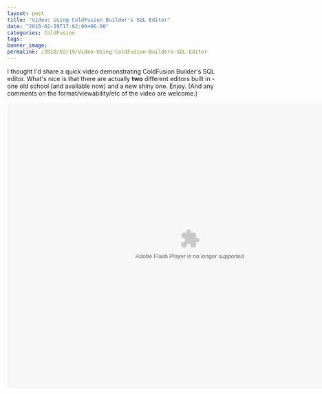 ```yaml
---
layout: post
title: "Video: Using ColdFusion Builder's SQL Editor"
date: "2010-02-19T17:02:00+06:00"
categories: ColdFusion 
tags: 
banner_image: 
permalink: /2010/02/19/Video-Using-ColdFusion-Builders-SQL-Editor
---
```


I thought I'd share a quick video demonstrating ColdFusion Builder's SQL editor. What's nice is that there are actually <b>two</b> different editors built in - one old school (and available now) and a new shiny one. Enjoy. (And any comments on the format/viewability/etc of the video are welcome.)

<object classid="clsid:D27CDB6E-AE6D-11cf-96B8-444553540000" height="664" width="849"><param name="movie" value="http://www.raymondcamden.com/downloads/sqleditor.swf" /><param name="quality" value="high" /><param name="bgcolor" value="#FFFFFF" /><param name="flashVars" value="width=849&height=664" /><param name="allowFullScreen" value="true" /><param name="scale" value="showall" /><param name="allowScriptAccess" value="always" /><embed allowFullScreen="true" allowScriptAccess="always" bgcolor="#FFFFFF" flashVars="width=849&height=664" height="664" quality="high" scale="showall" src="http://www.coldfusionjedi.com/downloads/sqleditor.swf" type="application/x-shockwave-flash" width="849" /></object>